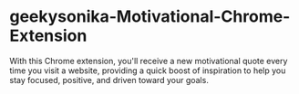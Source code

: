 # geekysonika-Motivational-Chrome-Extension
With this Chrome extension, you'll receive a new motivational quote every time you visit a website, providing a quick boost of inspiration to help you stay focused, positive, and driven toward your goals.
